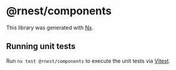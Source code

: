 # @rnest/components

This library was generated with [Nx](https://nx.dev).

## Running unit tests

Run `nx test @rnest/components` to execute the unit tests via [Vitest](https://vitest.dev/).
